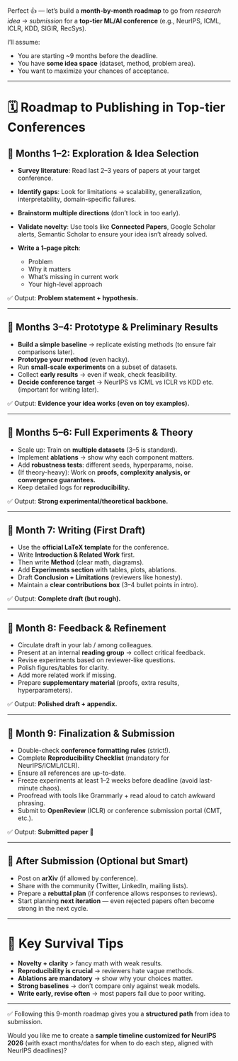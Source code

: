 Perfect 👍 — let’s build a **month-by-month roadmap** to go from *research idea → submission* for a **top-tier ML/AI conference** (e.g., NeurIPS, ICML, ICLR, KDD, SIGIR, RecSys).

I’ll assume:

* You are starting ~9 months before the deadline.
* You have **some idea space** (dataset, method, problem area).
* You want to maximize your chances of acceptance.

---

# 🗓️ Roadmap to Publishing in Top-tier Conferences

## 📍 Months 1–2: **Exploration & Idea Selection**

* **Survey literature**: Read last 2–3 years of papers at your target conference.
* **Identify gaps**: Look for limitations → scalability, generalization, interpretability, domain-specific failures.
* **Brainstorm multiple directions** (don’t lock in too early).
* **Validate novelty**: Use tools like **Connected Papers**, Google Scholar alerts, Semantic Scholar to ensure your idea isn’t already solved.
* **Write a 1–page pitch**:

  * Problem
  * Why it matters
  * What’s missing in current work
  * Your high-level approach

✅ Output: **Problem statement + hypothesis.**

---

## 📍 Months 3–4: **Prototype & Preliminary Results**

* **Build a simple baseline** → replicate existing methods (to ensure fair comparisons later).
* **Prototype your method** (even hacky).
* Run **small-scale experiments** on a subset of datasets.
* Collect **early results** → even if weak, check feasibility.
* **Decide conference target** → NeurIPS vs ICML vs ICLR vs KDD etc. (important for writing later).

✅ Output: **Evidence your idea works (even on toy examples).**

---

## 📍 Months 5–6: **Full Experiments & Theory**

* Scale up: Train on **multiple datasets** (3–5 is standard).
* Implement **ablations** → show why each component matters.
* Add **robustness tests**: different seeds, hyperparams, noise.
* (If theory-heavy): Work on **proofs, complexity analysis, or convergence guarantees.**
* Keep detailed logs for **reproducibility.**

✅ Output: **Strong experimental/theoretical backbone.**

---

## 📍 Month 7: **Writing (First Draft)**

* Use the **official LaTeX template** for the conference.
* Write **Introduction & Related Work** first.
* Then write **Method** (clear math, diagrams).
* Add **Experiments section** with tables, plots, ablations.
* Draft **Conclusion + Limitations** (reviewers like honesty).
* Maintain a **clear contributions box** (3–4 bullet points in intro).

✅ Output: **Complete draft (but rough).**

---

## 📍 Month 8: **Feedback & Refinement**

* Circulate draft in your lab / among colleagues.
* Present at an internal **reading group** → collect critical feedback.
* Revise experiments based on reviewer-like questions.
* Polish figures/tables for clarity.
* Add more related work if missing.
* Prepare **supplementary material** (proofs, extra results, hyperparameters).

✅ Output: **Polished draft + appendix.**

---

## 📍 Month 9: **Finalization & Submission**

* Double-check **conference formatting rules** (strict!).
* Complete **Reproducibility Checklist** (mandatory for NeurIPS/ICML/ICLR).
* Ensure all references are up-to-date.
* Freeze experiments at least 1–2 weeks before deadline (avoid last-minute chaos).
* Proofread with tools like Grammarly + read aloud to catch awkward phrasing.
* Submit to **OpenReview** (ICLR) or conference submission portal (CMT, etc.).

✅ Output: **Submitted paper 🎉**

---

## 📍 After Submission (Optional but Smart)

* Post on **arXiv** (if allowed by conference).
* Share with the community (Twitter, LinkedIn, mailing lists).
* Prepare a **rebuttal plan** (if conference allows responses to reviews).
* Start planning **next iteration** — even rejected papers often become strong in the next cycle.

---

# 🎯 Key Survival Tips

* **Novelty + clarity** > fancy math with weak results.
* **Reproducibility is crucial** → reviewers hate vague methods.
* **Ablations are mandatory** → show why your choices matter.
* **Strong baselines** → don’t compare only against weak models.
* **Write early, revise often** → most papers fail due to poor writing.

---

✅ Following this 9-month roadmap gives you a **structured path** from idea to submission.

Would you like me to create a **sample timeline customized for NeurIPS 2026** (with exact months/dates for when to do each step, aligned with NeurIPS deadlines)?
